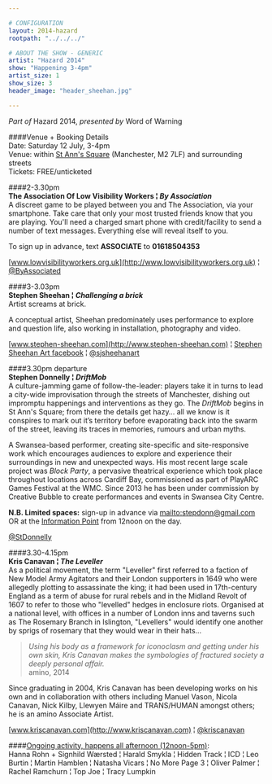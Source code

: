 ```yaml
---

# CONFIGURATION
layout: 2014-hazard
rootpath: "../../../"

# ABOUT THE SHOW - GENERIC
artist: "Hazard 2014"
show: "Happening 3-4pm"
artist_size: 1
show_size: 3
header_image: "header_sheehan.jpg"

---
```

*Part of* Hazard 2014, *presented by* Word of Warning       
     
####Venue + Booking Details        
Date: Saturday 12 July, 3-4pm       
Venue: within [St Ann's Square](http://bit.ly/1wrGmvW) (Manchester, M2 7LF) and surrounding streets       
Tickets: FREE/unticketed       
         
####2-3.30pm             
**The Association Of Low Visibility Workers ¦ *By Association***               
A discreet game to be played between you and The Association, via your smartphone. Take care that only your most trusted friends know that you are playing. You'll need a charged smart phone with credit/facility to send a number of text messages. Everything else will reveal itself to you.    
          
To sign up in advance, text **ASSOCIATE** to **01618504353**    
              
[www.lowvisibilityworkers.org.uk](http://www.lowvisibilityworkers.org.uk) ¦ [@ByAssociated](http://twitter.com/ByAssociated)            
               
####3-3.03pm               
**Stephen Sheehan ¦ *Challenging a brick***             
Artist screams at brick.            
            
A conceptual artist, Sheehan predominately uses performance to explore and question life, also working in installation, photography and video.                 
              
[www.stephen-sheehan.com](http://www.stephen-sheehan.com) ¦ [Stephen Sheehan Art facebook](http://www.facebook.com/StephenSheehanArt) ¦ [@sjsheehanart](http://twitter.com/sjsheehanart)              
              
####3.30pm departure                
**Stephen Donnelly ¦ *DriftMob***               
A culture-jamming game of follow-the-leader: players take it in turns to lead a city-wide improvisation through the streets of Manchester, dishing out impromptu happenings and interventions as they go. The *DriftMob* begins in St Ann's Square; from there the details get hazy… all we know is it conspires to mark out it’s territory before evaporating back into the swarm of the street, leaving its traces in memories, rumours and urban myths.                 
                
A Swansea-based performer, creating site-specific and site-responsive work which encourages audiences to explore and experience their surroundings in new and unexpected ways. His most recent large scale project was *Block Party*, a pervasive theatrical experience which took place throughout locations across Cardiff Bay, commissioned as part of PlayARC Games Festival at the WMC. Since 2013 he has been under commission by Creative Bubble to create performances and events in Swansea City Centre.           

**N.B. Limited spaces:** sign-up in advance via <mailto:stepdonn@gmail.com> OR at the [Information Point](http://bit.ly/1wrGmvW) from 12noon on the day.      
                
[@StDonnelly](http://twitter.com/StDonnelly)           
               
####3.30-4.15pm              
**Kris Canavan ¦ *The Leveller***                
As a political movement, the term "Leveller" first referred to a faction of New Model Army Agitators and their London supporters in 1649 who were allegedly plotting to assassinate the king; it had been used in 17th-century England as a term of abuse for rural rebels and in the Midland Revolt of 1607 to refer to those who "levelled" hedges in enclosure riots. Organised at a national level, with offices in a number of London inns and taverns such as The Rosemary Branch in Islington, "Levellers" would identify one another by sprigs of rosemary that they would wear in their hats…              
            
>*Using his body as a framework for iconoclasm and getting under his own skin, Kris Canavan makes the symbologies of fractured society a deeply personal affair.*<br>amino, 2014                
               
Since graduating in 2004, Kris Canavan has been developing works on his own and in collaboration with others including Manuel Vason, Nicola Canavan, Nick Kilby, Llewyen Máire and TRANS/HUMAN amongst others; he is an amino Associate Artist.          
                
[www.kriscanavan.com](http://www.kriscanavan.com) ¦ [@kriscanavan](http://twitter.com/kriscanavan)               
                 
####[Ongoing activity, happens all afternoon (12noon-5pm)](/archive/2014-hazard/ongoing):                
Hanna Rohn + Signhild Wærsted ¦ Harald Smykla ¦ Hidden Track ¦ ICD ¦ Leo Burtin ¦ Martin Hamblen ¦ Natasha Vicars ¦ No More Page 3 ¦ Oliver Palmer ¦ Rachel Ramchurn ¦ Top Joe ¦ Tracy Lumpkin
